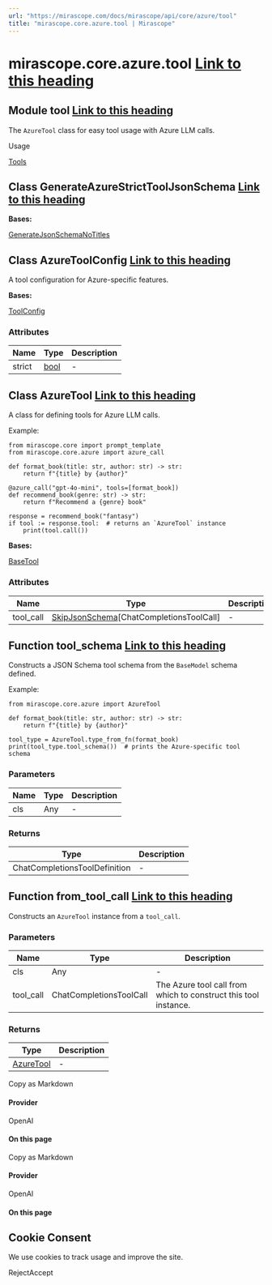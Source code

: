 ```yaml
---
url: "https://mirascope.com/docs/mirascope/api/core/azure/tool"
title: "mirascope.core.azure.tool | Mirascope"
---
```


# mirascope.core.azure.tool [Link to this heading](https://mirascope.com/docs/mirascope/api/core/azure/tool\#mirascope-core-azure-tool)

## Module tool [Link to this heading](https://mirascope.com/docs/mirascope/api/core/azure/tool\#tool)

The `AzureTool` class for easy tool usage with Azure LLM calls.

Usage

[Tools](https://mirascope.com/docs/mirascope/learn/tools)

## Class GenerateAzureStrictToolJsonSchema [Link to this heading](https://mirascope.com/docs/mirascope/api/core/azure/tool\#generateazurestricttooljsonschema)

**Bases:**

[GenerateJsonSchemaNoTitles](https://mirascope.com/docs/mirascope/api/core/base/tool#generatejsonschemanotitles)

## Class AzureToolConfig [Link to this heading](https://mirascope.com/docs/mirascope/api/core/azure/tool\#azuretoolconfig)

A tool configuration for Azure-specific features.

**Bases:**

[ToolConfig](https://mirascope.com/docs/mirascope/api/core/base/tool#toolconfig)

### Attributes

| Name | Type | Description |
| --- | --- | --- |
| strict | [bool](https://docs.python.org/3/library/functions.html#bool) | - |

## Class AzureTool [Link to this heading](https://mirascope.com/docs/mirascope/api/core/azure/tool\#azuretool)

A class for defining tools for Azure LLM calls.

Example:

```
from mirascope.core import prompt_template
from mirascope.core.azure import azure_call

def format_book(title: str, author: str) -> str:
    return f"{title} by {author}"

@azure_call("gpt-4o-mini", tools=[format_book])
def recommend_book(genre: str) -> str:
    return f"Recommend a {genre} book"

response = recommend_book("fantasy")
if tool := response.tool:  # returns an `AzureTool` instance
    print(tool.call())
```

**Bases:**

[BaseTool](https://mirascope.com/docs/mirascope/api/core/base/tool#basetool)

### Attributes

| Name | Type | Description |
| --- | --- | --- |
| tool\_call | [SkipJsonSchema](https://docs.pydantic.dev/latest/api/json_schema/#pydantic.json_schema.SkipJsonSchema)\[ChatCompletionsToolCall\] | - |

## Function tool\_schema [Link to this heading](https://mirascope.com/docs/mirascope/api/core/azure/tool\#tool-schema)

Constructs a JSON Schema tool schema from the `BaseModel` schema defined.

Example:

```
from mirascope.core.azure import AzureTool

def format_book(title: str, author: str) -> str:
    return f"{title} by {author}"

tool_type = AzureTool.type_from_fn(format_book)
print(tool_type.tool_schema())  # prints the Azure-specific tool schema
```

### Parameters

| Name | Type | Description |
| --- | --- | --- |
| cls | Any | - |

### Returns

| Type | Description |
| --- | --- |
| ChatCompletionsToolDefinition | - |

## Function from\_tool\_call [Link to this heading](https://mirascope.com/docs/mirascope/api/core/azure/tool\#from-tool-call)

Constructs an `AzureTool` instance from a `tool_call`.

### Parameters

| Name | Type | Description |
| --- | --- | --- |
| cls | Any | - |
| tool\_call | ChatCompletionsToolCall | The Azure tool call from which to construct this tool instance. |

### Returns

| Type | Description |
| --- | --- |
| [AzureTool](https://mirascope.com/docs/mirascope/api/core/azure/tool#azuretool) | - |

Copy as Markdown

#### Provider

OpenAI

#### On this page

Copy as Markdown

#### Provider

OpenAI

#### On this page

## Cookie Consent

We use cookies to track usage and improve the site.

RejectAccept